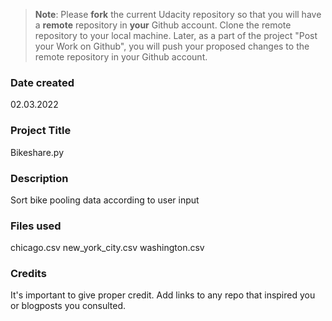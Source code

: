 >**Note**: Please **fork** the current Udacity repository so that you will have a **remote** repository in **your** Github account. Clone the remote repository to your local machine. Later, as a part of the project "Post your Work on Github", you will push your proposed changes to the remote repository in your Github account.

### Date created
02.03.2022

### Project Title
Bikeshare.py

### Description
Sort bike pooling data according to user input

### Files used
chicago.csv
new_york_city.csv
washington.csv

### Credits
It's important to give proper credit. Add links to any repo that inspired you or blogposts you consulted.

